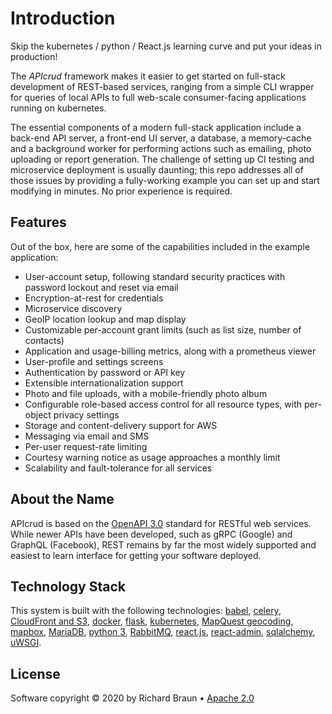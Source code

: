 # Introduction

Skip the kubernetes / python / React.js learning curve and put your ideas in production!

The _APIcrud_ framework makes it easier to get started on full-stack development of REST-based services, ranging from a simple CLI wrapper for queries of local APIs to full web-scale consumer-facing applications running on kubernetes.

The essential components of a modern full-stack application include a back-end API server, a front-end UI server, a database, a memory-cache and a background worker for performing actions such as emailing, photo uploading or report generation. The challenge of setting up CI testing and microservice deployment is usually daunting; this repo addresses all of those issues by providing a fully-working example you can set up and start modifying in minutes. No prior experience is required.

## Features

Out of the box, here are some of the capabilities included in the example application:

* User-account setup, following standard security practices with password lockout and reset via email
* Encryption-at-rest for credentials
* Microservice discovery
* GeoIP location lookup and map display
* Customizable per-account grant limits (such as list size, number of contacts)
* Application and usage-billing metrics, along with a prometheus viewer
* User-profile and settings screens
* Authentication by password or API key
* Extensible internationalization support
* Photo and file uploads, with a mobile-friendly photo album
* Configurable role-based access control for all resource types, with per-object privacy settings
* Storage and content-delivery support for AWS
* Messaging via email and SMS
* Per-user request-rate limiting
* Courtesy warning notice as usage approaches a monthly limit
* Scalability and fault-tolerance for all services

## About the Name

APIcrud is based on the [OpenAPI 3.0](https://en.wikipedia.org/wiki/OpenAPI_Specification) standard for RESTful web services. While newer APIs have been developed, such as gRPC (Google) and GraphQL (Facebook), REST remains by far the most widely supported and easiest to learn interface for getting your software deployed.

## Technology Stack

This system is built with the following technologies: [babel](http://babel.pocoo.org/en/latest/), [celery](http://www.celeryproject.org/), [CloudFront and S3](https://aws.amazon.com/cloudfront/), [docker](https://www.docker.com/), [flask](http://flask.pocoo.org/), [kubernetes](https://kubernetes.io/), [MapQuest geocoding](https://developer.mapquest.com/documentation/open/geocoding-api/), [mapbox](https://www.mapbox.com/), [MariaDB](https://mariadb.org/), [python 3](https://docs.python.org/3/), [RabbitMQ](https://www.rabbitmq.com/), [react.js](https://reactjs.org), [react-admin](https://marmelab.com/react-admin), [sqlalchemy](https://www.sqlalchemy.org/), [uWSGI](https://uwsgi-docs.readthedocs.io/en/latest/).

## License

Software copyright &copy; 2020 by Richard Braun &bull; [Apache 2.0](https://www.apache.org/licenses/LICENSE-2.0)
